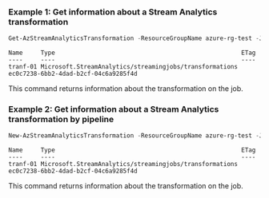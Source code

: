 ### Example 1: Get information about a Stream Analytics transformation
```powershell
Get-AzStreamAnalyticsTransformation -ResourceGroupName azure-rg-test -JobName sajob-01-pwsh -Name tranf-01
```
```output
Name     Type                                                    ETag
----     ----                                                    ----
tranf-01 Microsoft.StreamAnalytics/streamingjobs/transformations ec0c7238-6bb2-4dad-b2cf-04c6a9285f4d
```

This command returns information about the transformation on the job.

### Example 2: Get information about a Stream Analytics transformation by pipeline
```powershell
New-AzStreamAnalyticsTransformation -ResourceGroupName azure-rg-test -JobName sajob-01-portal -Name tranf-01 -StreamingUnit 6 -Query "Select Id, Name from input-01" | Get-AzStreamAnalyticsTransformation
```
```output
Name     Type                                                    ETag
----     ----                                                    ----
tranf-01 Microsoft.StreamAnalytics/streamingjobs/transformations ec0c7238-6bb2-4dad-b2cf-04c6a9285f4d
```

This command returns information about the transformation on the job.
